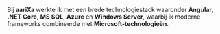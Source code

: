 Bij **aariXa** werkte ik met een brede technologiestack waaronder **Angular**, **.NET Core**, **MS SQL**, **Azure** en **Windows Server**, waarbij ik moderne frameworks combineerde met **Microsoft-technologieën**.
